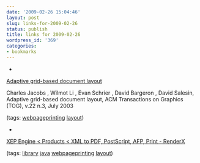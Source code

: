 ```yaml
---
date: '2009-02-26 15:04:46'
layout: post
slug: links-for-2009-02-26
status: publish
title: links for 2009-02-26
wordpress_id: '369'
categories:
- bookmarks
---
```


  * 
                

[Adaptive grid-based document layout](http://portal.acm.org/citation.cfm?id=882353&dl=GUIDE&coll=GUIDE&CFID=24406314&CFTOKEN=61545726)


                

Charles Jacobs , Wilmot Li , Evan Schrier , David Bargeron , David Salesin, Adaptive grid-based document layout, ACM Transactions on Graphics (TOG), v.22 n.3, July 2003


                

(tags: [webpageprinting](http://delicious.com/eob/webpageprinting) [layout](http://delicious.com/eob/layout))


            
  * 
                

[XEP Engine < Products < XML to PDF, PostScript, AFP, Print - RenderX](http://www.renderx.com/tools/xep.html)


                
                

(tags: [library](http://delicious.com/eob/library) [java](http://delicious.com/eob/java) [webpageprinting](http://delicious.com/eob/webpageprinting) [layout](http://delicious.com/eob/layout))


            
